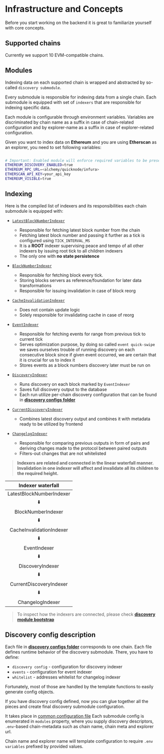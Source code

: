 # Infrastructure and Concepts

Before you start working on the backend it is great to familiarize yourself with core concepts.

## Supported chains

Currently we support 10 EVM-compatible chains.

## Modules

Indexing data on each supported chain is wrapped and abstracted by so-called `discovery submodule`.

Every submodule is responsible for indexing data from a single chain.
Each submodule is equipped with set of `indexers` that are responsible for indexing specific data.

Each module is configurable through environment variables.
Variables are discriminated by chain name as a suffix in case of chain-related configuration and by explorer-name as a suffix in case of explorer-related configuration.

Given you want to index data on **Ethereum** and you are using **Etherscan** as an explorer, you need to set following variables:

```bash

# Important: Enabled module will enforce required variables to be present
ETHEREUM_DISCOVERY_ENABLED=true
ETHEREUM_RPC_URL=<alchemy/quicknode/infura>
ETHERSCAN_API_KEY=your_api_key
ETHEREUM_VISIBLE=true
```

## Indexing

Here is the compiled list of indexers and its responsibilities each chain submodule is equipped with:

- [`LatestBlockNumberIndexer`](src/indexers/LatestBlockNumberIndexer.ts)

  - Responsible for fetching latest block number from the chain
  - Fetching latest block number and passing it further as a tick is configured using `TICK_INTERVAL_MS`
  - It is a **ROOT** indexer supervising peace and tempo of all other indexers by issuing root tick to all children indexers
  - The only one with **no state persistence**

- [`BlockNumberIndexer`](src/indexers/BlockNumberIndexer.ts)
  - Responsible for fetching block every tick.
  - Storing blocks servers as reference/foundation for later data transformations
  - Responsible for issuing invalidation in case of block reorg
- [`CacheInvalidationIndexer`](src/indexers/CacheInvalidationIndexer.ts)

  - Does not contain update logic
  - Solely responsible for invalidating cache in case of reorg

- [`EventIndexer`](src/indexers/EventIndexer.ts)
  - Responsible for fetching events for range from previous tick to current tick
  - Serves optimization purpose, by doing so called `event quick-swipe` we saves ourselves trouble of running discovery on each consecutive block since if given event occurred, we are certain that it is crucial for us to index it
  - Stores events as a block numbers discovery later must be run on
- [`DiscoveryIndexer`](src/indexers/DiscoveryIndexer.ts)
  - Runs discovery on each block marked by `EventIndexer`
  - Saves full discovery output to the database
  - Each run utilize per-chain discovery configuration that can be found in [**discovery configs folder**](src/config/discovery/)
- [`CurrentDiscoveryIndexer`](src/indexers//CurrentDiscoveryIndexer.ts)
  - Combines latest discovery output and combines it with metadata ready to be utilized by frontend
- [`ChangelogIndexer`](src/indexers/ChangelogIndexer.ts)
  - Responsible for comparing previous outputs in form of pairs and deriving changes made to the protocol between paired outputs
  - Filters-out changes that are not whitelisted

> **Indexers are related and connected in the linear waterfall manner.** **Invalidation in one indexer will affect and invalidate all its children to the required height.**

|    Indexer waterfall     |
| :----------------------: |
| LatestBlockNumberIndexer |
|            ⬇️            |
|    BlockNumberIndexer    |
|            ⬇️            |
| CacheInvalidationIndexer |
|            ⬇️            |
|       EventIndexer       |
|            ⬇️            |
|     DiscoveryIndexer     |
|            ⬇️            |
| CurrentDiscoveryIndexer  |
|            ⬇️            |
|     ChangelogIndexer     |

> To inspect how the indexers are connected, please check [**discovery module bootstrap**](src/modules/DiscoveryModule.ts)

## Discovery config description

Each file in [**discovery configs folder**](src/config/discovery/) corresponds to one chain.
Each file defines runtime behavior of the discovery submodule.
There, you have to define:

- `discovery config` - configuration for discovery indexer
- `events` - configuration for event indexer
- `whitelist` - addresses whitelist for changelog indexer

Fortunately, most of those are handled by the template functions to easily generate config objects.

If you have discovery config defined, now you can glue together all the pieces and create final discovery submodule configuration.

It takes place in [common configuration file](packages/backend/src/config/config.common.ts)
Each submodule config is enumerated in `modules` property, where you supply discovery descriptors, `.env`-based chain-metadata such as chain name, chain meta and explorer url.

Chain name and explorer name will template configuration to require `.env variables` prefixed by provided values.

